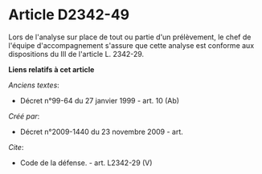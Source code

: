 # Article D2342-49

Lors de l'analyse sur place de tout ou partie d'un prélèvement, le chef de l'équipe d'accompagnement s'assure que cette
analyse est conforme aux dispositions du III de l'article L. 2342-29.

**Liens relatifs à cet article**

_Anciens textes_:

  - Décret n°99-64 du 27 janvier 1999 - art. 10 (Ab)

_Créé par_:

  - Décret n°2009-1440 du 23 novembre 2009 - art.

_Cite_:

  - Code de la défense. - art. L2342-29 (V)
